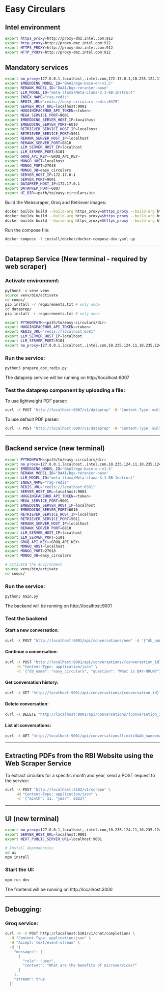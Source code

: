 # Easy Circulars

## Intel environment
```bash
export https_proxy=http://proxy-dmz.intel.com:912
export http_proxy=http://proxy-dmz.intel.com:912
export HTTPS_PROXY=http://proxy-dmz.intel.com:912
export HTTP_PROXY=http://proxy-dmz.intel.com:912
```


## Mandatory services
```bash
export no_proxy=127.0.0.1,localhost,.intel.com,172.17.0.1,10.235.124.11,10.235.124.12,10.235.124.13,10.96.0.0/12,10.235.64.0/18,chatqna-xeon-ui-server,chatqna-xeon-backend-server,dataprep-redis-service,tei-embedding-service,retriever,tei-reranking-service,tgi-service,vllm_service,backend,mongodb,tei-reranking-server,tei-embedding-server,groq-service
export EMBEDDING_MODEL_ID="BAAI/bge-base-en-v1.5"
export RERANK_MODEL_ID="BAAI/bge-reranker-base"
export LLM_MODEL_ID="meta-llama/Meta-Llama-3.1-8B-Instruct"
export INDEX_NAME="rag-redis"
export REDIS_URL="redis://easy-circulars-redis:6379"
export SERVER_HOST_URL=localhost:9001
export HUGGINGFACEHUB_API_TOKEN=<token>
export MEGA_SERVICE_PORT=9001
export EMBEDDING_SERVER_HOST_IP=localhost
export EMBEDDING_SERVER_PORT=6010
export RETRIEVER_SERVICE_HOST_IP=localhost
export RETRIEVER_SERVICE_PORT=5011
export RERANK_SERVER_HOST_IP=localhost
export RERANK_SERVER_PORT=8810
export LLM_SERVER_HOST_IP=localhost
export LLM_SERVER_PORT=5101
export GROQ_API_KEY=<GROQ_API_KEY>
export MONGO_HOST=localhost
export MONGO_PORT=27018
export MONGO_DB=easy_circulars
export SERVER_HOST_IP=172.17.0.1
export SERVER_PORT=9001     
export DATAPREP_HOST_IP=172.17.0.1
export DATAPREP_PORT=6007   
export UI_DIR=<path/to/easy-circulars/ui>
```
Build the Webscraper, Groq and Retriever images:
```bash
docker buildx build --build-arg https_proxy=$https_proxy --build-arg http_proxy=$http_proxy -t easy-circulars/webscraper:latest -f comps/webscraper/Dockerfile .
docker buildx build --build-arg https_proxy=$https_proxy --build-arg http_proxy=$http_proxy -t easy-circulars/groq:latest -f comps/groq/Dockerfile  .;
docker buildx build --build-arg https_proxy=$https_proxy --build-arg http_proxy=$http_proxy -t easy-circulars/retriever:latest -f comps/retriever/Dockerfile . 
```
Run the compose file:
```bash
docker compose -f install/docker/docker-compose-dev.yaml up
```

---

## Dataprep Service (New terminal - required by web scraper)
### Activate environment:
```bash
python3 -m venv venv
source venv/bin/activate
cd comps/
pip install -r requirements.txt # only once
cd dataprep/
pip install -r requirements.txt # only once

export PYTHONPATH=<path/to/easy-circulars/dir>
export HUGGINGFACEHUB_API_TOKEN=<token>
export REDIS_URL="redis://localhost:6381"
export LLM_SERVER_HOST_IP=localhost
export LLM_SERVER_PORT=5101
export no_proxy=127.0.0.1,localhost,.intel.com,10.235.124.11,10.235.124.12,10.235.124.13,10.96.0.0/12,10.235.64.0/18,chatqna-xeon-ui-server,chatqna-xeon-backend-server,dataprep-redis-service,tei-embedding-service,retriever,tei-reranking-service,tgi-service,vllm_service,backend,mongodb,tei-reranking-server,tei-embedding-server,groq-service
```

### Run the service:
```bash
python3 prepare_doc_redis.py
```
The dataprep service will be running on http://localhost:6007

### Test the dataprep component by uploading a file:
To use lightweight PDF parser:
```bash
curl -X POST "http://localhost:6007/v1/dataprep" -H "Content-Type: multipart/form-data" -F "files=@<path/to/pdf>" -F "parser_type=lightweight"
```
To use default PDF parser:
```bash
curl -X POST "http://localhost:6007/v1/dataprep" -H "Content-Type: multipart/form-data" -F "files=@<path/to/pdf>"
```

---

## Backend service (new terminal)
```bash
export PYTHONPATH=<path/to/easy-circulars/dir>
export no_proxy=127.0.0.1,localhost,.intel.com,10.235.124.11,10.235.124.12,10.235.124.13,10.96.0.0/12,10.235.64.0/18,chatqna-xeon-ui-server,chatqna-xeon-backend-server,dataprep-redis-service,tei-embedding-service,retriever,tei-reranking-service,tgi-service,vllm_service,backend,mongodb,tei-reranking-server,tei-embedding-server,groq-service
export EMBEDDING_MODEL_ID="BAAI/bge-base-en-v1.5"
export RERANK_MODEL_ID="BAAI/bge-reranker-base"
export LLM_MODEL_ID="meta-llama/Meta-Llama-3.1-8B-Instruct"
export INDEX_NAME="rag-redis"
export REDIS_URL="redis://localhost:6381"
export SERVER_HOST_URL=localhost:9001
export HUGGINGFACEHUB_API_TOKEN=<token>
export MEGA_SERVICE_PORT=9001
export EMBEDDING_SERVER_HOST_IP=localhost
export EMBEDDING_SERVER_PORT=6010
export RETRIEVER_SERVICE_HOST_IP=localhost
export RETRIEVER_SERVICE_PORT=5011
export RERANK_SERVER_HOST_IP=localhost
export RERANK_SERVER_PORT=8810
export LLM_SERVER_HOST_IP=localhost
export LLM_SERVER_PORT=5101
export GROQ_API_KEY=<GROQ_API_KEY>
export MONGO_HOST=localhost
export MONGO_PORT=27018
export MONGO_DB=easy_circulars

# Activate the environment
source venv/bin/activate
cd comps/
```

### Run the service:
```bash
python3 main.py
```
The backend will be running on http://localhost:9001

### Test the backend
#### Start a new conversation:
```bash
curl -X POST "http://localhost:9001/api/conversations/new" -d '{"db_name": "easy_circulars"}'  | jq  
```

#### Continue a conversation:
```bash
curl -X POST "http://localhost:9001/api/conversations/{conversation_id}" \
     -H "Content-Type: application/json" \
     -d '{"db_name": "easy_circulars", "question": "What is DAY-NRLM?"}' | jq
```

#### Get conversation history:
```bash
curl -X GET "http://localhost:9001/api/conversations/{conversation_id}?db_name=easy_circulars" | jq
```

#### Delete conversation:
```bash
curl -X DELETE "http://localhost:9001/api/conversations/{conversation_id}?db_name=easy_circulars" | jq
```

#### List all conversations:
```bash
curl -X GET "http://localhost:9001/api/conversations?limit=3&db_name=easy_circulars" | jq     
```

---

## Extracting PDFs from the RBI Website using the Web Scraper Service

To extract circulars for a specific month and year, send a POST request to the service:
```bash
curl -X POST "http://localhost:5102/v1/scrape" \    
     -H "Content-Type: application/json" \
     -d '{"month": 11, "year": 2023}'
```

---

## UI (new terminal)
```bash
export no_proxy=127.0.0.1,localhost,.intel.com,10.235.124.11,10.235.124.12,10.235.124.13,10.96.0.0/12,10.235.64.0/18,chatqna-xeon-ui-server,chatqna-xeon-backend-server,dataprep-redis-service,tei-embedding-service,retriever,tei-reranking-service,tgi-service,vllm_service,backend,mongodb,tei-reranking-server,tei-embedding-server,groq-service
export SERVER_HOST_URL=localhost:9001
export NEXT_PUBLIC_SERVER_URL=localhost:9001

# Install dependencies
cd ui
npm install
```

### Start the UI:
```bash
npm run dev
```

The frontend will be running on http://localhost:3000

---

## Debugging:
### Groq service:
```bash
curl -N -X POST http://localhost:5101/v1/chat/completions \
  -H "Content-Type: application/json" \
  -H "Accept: text/event-stream" \
  -d '{
    "messages": [
      {
        "role": "user",
        "content": "What are the benefits of microservices?"
      }
    ],
    "stream": true
  }'
```
